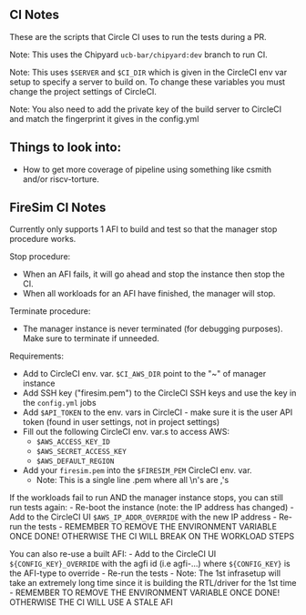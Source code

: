 CI Notes
----------------

These are the scripts that Circle CI uses to run the tests during a PR.

Note: This uses the Chipyard `ucb-bar/chipyard:dev` branch to run CI.

Note: This uses `$SERVER` and `$CI_DIR` which is given in the CircleCI env var setup to specify a server to build on.
To change these variables you must change the project settings of CircleCI.

Note: You also need to add the private key of the build server to CircleCI and match the fingerprint it gives in the config.yml

Things to look into:
--------------------
* How to get more coverage of pipeline using something like csmith and/or riscv-torture.

FireSim CI Notes
----------------

Currently only supports 1 AFI to build and test so that the manager stop procedure works.

Stop procedure:
- When an AFI fails, it will go ahead and stop the instance then stop the CI.
- When all workloads for an AFI have finished, the manager will stop.

Terminate procedure:
- The manager instance is never terminated (for debugging purposes). Make sure to terminate if unneeded.

Requirements:
- Add to CircleCI env. var. `$CI_AWS_DIR` point to the "~" of manager instance
- Add SSH key ("firesim.pem") to the CircleCI SSH keys and use the key in the `config.yml` jobs
- Add `$API_TOKEN` to the env. vars in CircleCI - make sure it is the user API token (found in user settings, not in project settings)
- Fill out the following CircleCI env. var.s to access AWS:
    - `$AWS_ACCESS_KEY_ID`
    - `$AWS_SECRET_ACCESS_KEY`
    - `$AWS_DEFAULT_REGION`
- Add your `firesim.pem` into the `$FIRESIM_PEM` CircleCI env. var.
    - Note: This is a single line .pem where all \n's are ,'s

If the workloads fail to run AND the manager instance stops, you can still run tests again:
    - Re-boot the instance (note: the IP address has changed)
    - Add to the CircleCI UI `$AWS_IP_ADDR_OVERRIDE` with the new IP address
    - Re-run the tests
    - REMEMBER TO REMOVE THE ENVIRONMENT VARIABLE ONCE DONE! OTHERWISE THE CI WILL BREAK ON THE WORKLOAD STEPS

You can also re-use a built AFI:
    - Add to the CircleCI UI `${CONFIG_KEY}_OVERRIDE` with the agfi id (i.e agfi-...) where `${CONFIG_KEY}` is the AFI-type to override
    - Re-run the tests
    - Note: The 1st infrasetup will take an extremely long time since it is building the RTL/driver for the 1st time
    - REMEMBER TO REMOVE THE ENVIRONMENT VARIABLE ONCE DONE! OTHERWISE THE CI WILL USE A STALE AFI

